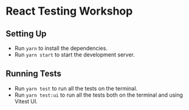 # React Testing Workshop

## Setting Up

- Run `yarn` to install the dependencies.
- Run `yarn start` to start the development server.

## Running Tests

- Run `yarn test` to run all the tests on the terminal.
- Run `yarn test:ui` to run all the tests both on the terminal and using Vitest UI.
